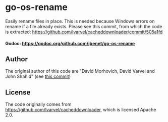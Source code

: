 # go-os-rename

Easily rename files in place. This is needed because Windows errors on rename if a file already exists. Please see this commit, from which the code is extracted: https://github.com/lvarvel/cacheddownloader/commit/505a1fd

#### Godoc: https://godoc.org/github.com/jbenet/go-os-rename

## Author

The original author of this code are "David Morhovich, David Varvel and John Shahid" (see [this commit](https://github.com/lvarvel/cacheddownloader/commit/505a1fdcc5af7823f20d7c87d9e4d1c833c59053))

## License

The code originally comes from https://github.com/lvarvel/cacheddownloader, which is licensed Apache 2.0.
